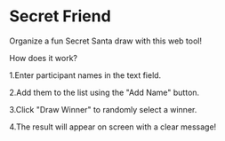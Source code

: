# Secret Friend
Organize a fun Secret Santa draw with this web tool!

How does it work?

  1.Enter participant names in the text field.
  
  2.Add them to the list using the "Add Name" button.
  
  3.Click "Draw Winner" to randomly select a winner.
  
  4.The result will appear on screen with a clear message!
  
